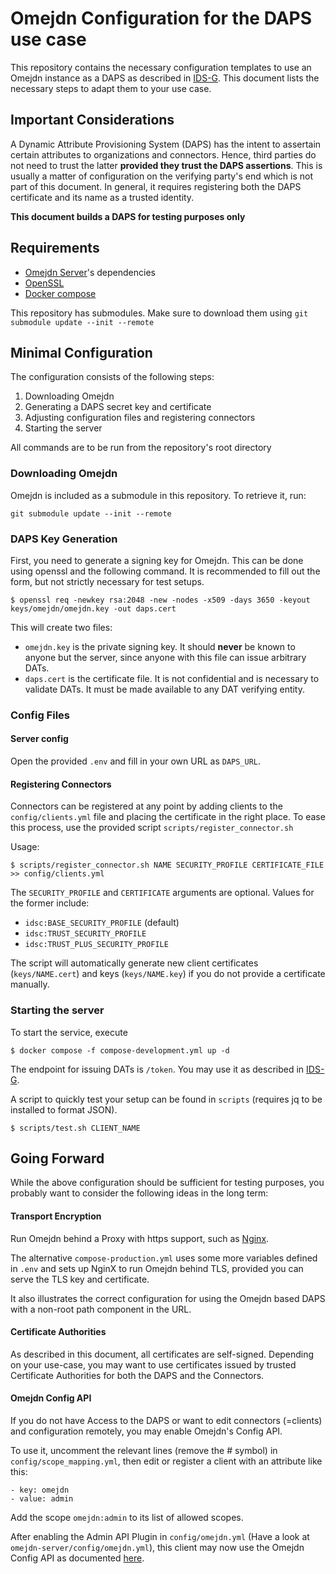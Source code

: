 # Omejdn Configuration for the DAPS use case

This repository contains the necessary configuration templates to use an Omejdn instance as a DAPS as described in [IDS-G](https://github.com/International-Data-Spaces-Association/IDS-G).
This document lists the necessary steps to adapt them to your use case.

## Important Considerations

A Dynamic Attribute Provisioning System (DAPS) has the intent to assertain certain attributes to organizations and connectors.
Hence, third parties do not need to trust the latter **provided they trust the DAPS assertions**.
This is usually a matter of configuration on the verifying party's end which is not part of this document.
In general, it requires registering both the DAPS certificate and its name as a trusted identity.

**This document builds a DAPS for testing purposes only**

## Requirements

- [Omejdn Server](https://github.com/Fraunhofer-AISEC/omejdn-server)'s dependencies
- [OpenSSL](https://www.openssl.org/)
- [Docker compose](https://docs.docker.com/compose/)

This repository has submodules.
Make sure to download them using `git submodule update --init --remote`

## Minimal Configuration

The configuration consists of the following steps:

1. Downloading Omejdn
1. Generating a DAPS secret key and certificate
1. Adjusting configuration files and registering connectors
1. Starting the server

All commands are to be run from the repository's root directory

### Downloading Omejdn

Omejdn is included as a submodule in this repository.
To retrieve it, run:

```
git submodule update --init --remote
```

### DAPS Key Generation

First, you need to generate a signing key for Omejdn.
This can be done using openssl and the following command.
It is recommended to fill out the form, but not strictly necessary for test setups.

```
$ openssl req -newkey rsa:2048 -new -nodes -x509 -days 3650 -keyout keys/omejdn/omejdn.key -out daps.cert
```

This will create two files:

* `omejdn.key` is the private signing key. It should **never** be known to anyone but the server, since anyone with this file can issue arbitrary DATs.
* `daps.cert` is the certificate file. It is not confidential and is necessary to validate DATs. It must be made available to any DAT verifying entity.

### Config Files

#### Server config

Open the provided `.env` and fill in your own URL as `DAPS_URL`.

#### Registering Connectors

Connectors can be registered at any point by adding clients to the `config/clients.yml` file and placing the certificate in the right place.
To ease this process, use the provided script `scripts/register_connector.sh`

Usage:

```
$ scripts/register_connector.sh NAME SECURITY_PROFILE CERTIFICATE_FILE >> config/clients.yml
```

The `SECURITY_PROFILE` and `CERTIFICATE` arguments are optional. Values for the former include:

- `idsc:BASE_SECURITY_PROFILE` (default)
- `idsc:TRUST_SECURITY_PROFILE`
- `idsc:TRUST_PLUS_SECURITY_PROFILE`

The script will automatically generate new client certificates (`keys/NAME.cert`) and keys (`keys/NAME.key`) if you do not provide a certificate manually.


### Starting the server

To start the service, execute

```
$ docker compose -f compose-development.yml up -d
```

The endpoint for issuing DATs is `/token`. You may use it as described in [IDS-G](https://github.com/International-Data-Spaces-Association/IDS-G).

A script to quickly test your setup can be found in `scripts` (requires jq to be installed to format JSON).

```
$ scripts/test.sh CLIENT_NAME
```

## Going Forward

While the above configuration should be sufficient for testing purposes,
you probably want to consider the following ideas in the long term:

#### Transport Encryption

Run Omejdn behind a Proxy with https support, such as [Nginx](https://nginx.org/en/).

The alternative `compose-production.yml` uses some more variables defined in `.env` and sets up NginX to run Omejdn behind TLS,
provided you can serve the TLS key and certificate.

It also illustrates the correct configuration for using the Omejdn based DAPS with a non-root path component in the URL.

#### Certificate Authorities

As described in this document, all certificates are self-signed.
Depending on your use-case, you may want to use certificates issued by trusted Certificate Authorities for both the DAPS and the Connectors.

#### Omejdn Config API

If you do not have Access to the DAPS or want to edit connectors (=clients) and configuration remotely,
you may enable Omejdn's Config API.

To use it, uncomment the relevant lines (remove the # symbol) in `config/scope_mapping.yml`,
then edit or register a client with an attribute like this:

```
- key: omejdn
- value: admin
```

Add the scope `omejdn:admin` to its list of allowed scopes.

After enabling the Admin API Plugin in `config/omejdn.yml` (Have a look at `omejdn-server/config/omejdn.yml`),
this client may now use the Omejdn Config API as documented [here](https://github.com/Fraunhofer-AISEC/omejdn-server/blob/master/API.md).

